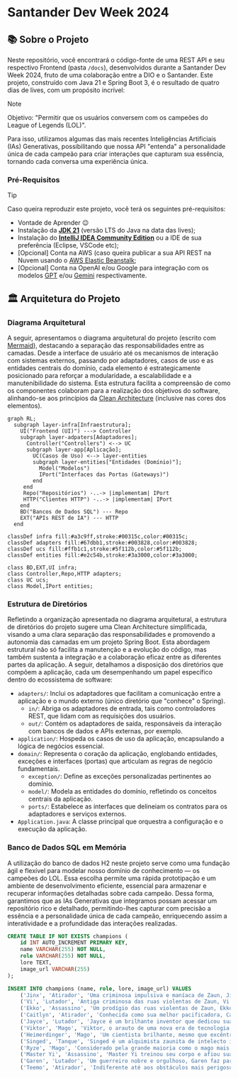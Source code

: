 
# Santander Dev Week 2024

## 📚 Sobre o Projeto

Neste repositório, você encontrará o código-fonte de uma REST API e seu respectivo Frontend (pasta `/docs`), desenvolvidos durante a Santander Dev Week 2024, fruto de uma colaboração entre a DIO e o Santander. Este projeto, construído com Java 21 e Spring Boot 3, é o resultado de quatro dias de lives, com um propósito incrível: 

> [!NOTE]
> Objetivo: "Permitir que os usuários conversem com os campeões do League of Legends (LOL)".

Para isso, utilizamos algumas das mais recentes Inteligências Artificiais (IAs) Generativas, possibilitando que nossa API "entenda" a personalidade única de cada campeão para criar interações que capturam sua essência, tornando cada conversa uma experiência única.

### Pré-Requisitos

> [!TIP]
> Caso queira reproduzir este projeto, você terá os seguintes pré-requisitos:
> - Vontade de Aprender 😉
> - Instalação da **[JDK 21](https://www.oracle.com/br/java/technologies/downloads/#java21)** (versão LTS do Java na data das lives);
> - Instalação do **[IntelliJ IDEA Community Edition](https://www.jetbrains.com/idea/download)** ou a IDE de sua preferência (Eclipse, VSCode etc);
> - [Opcional] Conta na AWS (caso queira publicar a sua API REST na Nuvem usando o [AWS Elastic Beanstalk](https://aws.amazon.com/elasticbeanstalk);
> - [Opcional] Conta na OpenAI e/ou Google para integração com os modelos [GPT](https://platform.openai.com/docs/api-reference/chat/create) e/ou [Gemini](https://ai.google.dev/tutorials/rest_quickstart#text-only_input) respectivamente.
>

## 🏛️ Arquitetura do Projeto

### Diagrama Arquitetural
A seguir, apresentamos o diagrama arquitetural do projeto (escrito com [Mermaid](https://mermaid.js.org/)), destacando a separação das responsabilidades entre as camadas. Desde a interface de usuário até os mecanismos de interação com sistemas externos, passando por adaptadores, casos de uso e as entidades centrais do domínio, cada elemento é estrategicamente posicionado para reforçar a modularidade, a escalabilidade e a manutenibilidade do sistema. Esta estrutura facilita a compreensão de como os componentes colaboram para a realização dos objetivos do software, alinhando-se aos princípios da [Clean Architecture](https://blog.cleancoder.com/uncle-bob/2012/08/13/the-clean-architecture.html) (inclusive nas cores dos elementos).

```mermaid
graph RL;
  subgraph layer-infra[Infraestrutura];
    UI("Frontend (UI)") ---> Controller
    subgraph layer-adpaters[Adaptadores];
      Controller("Controllers") <--> UC
      subgraph layer-app[Aplicação];
        UC(Casos de Uso) <--> layer-entities
        subgraph layer-entities["Entidades (Domínio)"];
          Model("Modelos")
          IPort("Interfaces das Portas (Gateways)")
        end
     end
     Repo("Repositórios") -..-> |implementam| IPort
     HTTP("Clientes HTTP") -..-> |implementam| IPort
    end
    BD("Bancos de Dados SQL") --- Repo
    EXT("APIs REST de IA") --- HTTP
  end

classDef infra fill:#a3c9ff,stroke:#00315c,color:#00315c;
classDef adapters fill:#67dbb1,stroke:#003828,color:#003828;
classDef ucs fill:#ffb1c1,stroke:#5f112b,color:#5f112b;
classDef entities fill:#e2c54b,stroke:#3a3000,color:#3a3000;

class BD,EXT,UI infra;
class Controller,Repo,HTTP adapters;
class UC ucs;
class Model,IPort entities;
```

### Estrutura de Diretórios

Refletindo a organização apresentada no diagrama arquitetural, a estrutura de diretórios do projeto sugere uma Clean Architecture simplificada, visando a uma clara separação das responsabilidades e promovendo a autonomia das camadas em um projeto Spring Boot. Esta abordagem estrutural não só facilita a manutenção e a evolução do código, mas também sustenta a integração e a colaboração eficaz entre as diferentes partes da aplicação. A seguir, detalhamos a disposição dos diretórios que compõem a aplicação, cada um desempenhando um papel específico dentro do ecossistema de software:

-   `adapters/`: Inclui os adaptadores que facilitam a comunicação entre a aplicação e o mundo externo (único diretório que "conhece" o Spring).
    -   `in/`: Abriga os adaptadores de entrada, tais como controladores REST, que lidam com as requisições dos usuários.
    -   `out/`: Contém os adaptadores de saída, responsáveis da interação com bancos de dados e APIs externas, por exemplo.
-   `application/`: Hospeda os casos de uso da aplicação, encapsulando a lógica de negócios essencial.
-   `domain/`: Representa o coração da aplicação, englobando entidades, exceções e interfaces (portas) que articulam as regras de negócio fundamentais.
    -   `exception/`: Define as exceções personalizadas pertinentes ao domínio.
    -   `model/`: Modela as entidades do domínio, refletindo os conceitos centrais da aplicação.
    -   `ports/`: Estabelece as interfaces que delineiam os contratos para os adaptadores e serviços externos.
-   `Application.java`: A classe principal que orquestra a configuração e o execução da aplicação.

### Banco de Dados SQL em Memória

A utilização do banco de dados H2 neste projeto serve como uma fundação ágil e flexível para modelar nosso domínio de conhecimento — os campeões do LOL. Essa escolha permite uma rápida prototipação e um ambiente de desenvolvimento eficiente, essencial para armazenar e recuperar informações detalhadas sobre cada campeão. Dessa forma, garantimos que as IAs Generativas que integramos possam acessar um repositório rico e detalhado, permitindo-lhes capturar com precisão a essência e a personalidade única de cada campeão, enriquecendo assim a interatividade e a profundidade das interações realizadas.

```sql
CREATE TABLE IF NOT EXISTS champions (
    id INT AUTO_INCREMENT PRIMARY KEY,
    name VARCHAR(255) NOT NULL,
    role VARCHAR(255) NOT NULL,
    lore TEXT,
    image_url VARCHAR(255)
);

INSERT INTO champions (name, role, lore, image_url) VALUES
    ('Jinx', 'Atirador', 'Uma criminosa impulsiva e maníaca de Zaun, Jinx vive para disseminar o caos sem se preocupar com as consequências. Com um arsenal de armas mortais, ela detona as explosões mais altas e mais luminosas para deixar um rastro de destruição e pânico por onde passa. Jinx abomina o tédio e deixa alegremente sua marca caótica de pandemônio aonde quer que vá.', 'https://ddragon.leagueoflegends.com/cdn/img/champion/splash/Jinx_0.jpg'),
    ('Vi', 'Lutador', 'Antiga criminosa das ruas violentas de Zaun, Vi é uma mulher temível, impulsiva e explosiva que tem muito pouco respeito por autoridades. Após ter crescido completamente só, Vi desenvolveu instintos de sobrevivência extremamente certeiros e um senso de humor extremamente ácido. Agora trabalhando com os Vigias de Piltover para manter a paz, ela porta poderosas manoplas hextec capazes de esmagar paredes e suspeitos com a mesma facilidade.', 'https://ddragon.leagueoflegends.com/cdn/img/champion/splash/Vi_0.jpg'),
    ('Ekko', 'Assassino', 'Um prodígio das ruas violentas de Zaun, Ekko manipula o tempo para reverter qualquer situação a seu favor. Usando sua própria invenção, o Revo-Z, ele explora as possíveis bifurcações da realidade para criar o momento perfeito. Embora valorize muito sua liberdade, quando algo ameaça seus amigos, ele não mede esforços para defendê-los. Para meros observadores, Ekko parece conseguir o impossível sempre de primeira.', 'https://ddragon.leagueoflegends.com/cdn/img/champion/splash/Ekko_0.jpg'),
    ('Caitlyn', 'Atirador', 'Conhecida como sua melhor pacificadora, Caitlyn também é a melhor escolha de Piltover para livrar a cidade de seus elementos criminosos elusivos. É comum que ela faça dupla com Vi, agindo como um contraponto de calmaria para a natureza impetuosa de sua parceira. Mesmo carregando um rifle hextec único, a arma mais poderosa de Caitlyn é seu intelecto superior, que permite que ela prepare elaboradas armadilhas para qualquer fora da lei tolo o suficiente para operar na Cidade do Progresso.', 'https://ddragon.leagueoflegends.com/cdn/img/champion/splash/Caitlyn_0.jpg'),
    ('Jayce', 'Lutador', 'Jayce é um brilhante inventor que dedicou sua vida a defender Piltover e sua implacável busca pelo progresso. Com seu martelo hextech transformador em mãos, Jayce usa sua força, coragem e considerável inteligência para proteger sua cidade natal. Embora seja aclamado pela cidade como herói, ele não gosta muito da atenção que o heroísmo traz. Mesmo assim, o coração de Jayce está no lugar certo e até aqueles que invejam suas habilidades naturais são gratos à forma como ele protege a Cidade do Progresso.', 'https://ddragon.leagueoflegends.com/cdn/img/champion/splash/Jayce_0.jpg'),
    ('Viktor', 'Mago', 'Viktor, o arauto de uma nova era de tecnologia, devotou sua vida ao avanço da humanidade. Um idealista que busca elevar o povo de Zaun a um novo nível de compreensão, ele acredita que somente ao aceitar a evolução gloriosa da tecnologia será possível que a humanidade alcance seu verdadeiro potencial. Com um corpo melhorado por aço e ciência, Viktor é zeloso na sua busca por este brilhante futuro.', 'https://ddragon.leagueoflegends.com/cdn/img/champion/splash/Viktor_0.jpg'),
    ('Heimerdinger', 'Mago', 'Um cientista brilhante, mesmo que excêntrico, o Professor Cecil B. Heimerdinger é um dos inventores mais inovadores e estimados que Piltover já conheceu. Incansável em seu trabalho ao ponto da obsessão neurótica, ele busca responder as questões mais impenetráveis do universo. Apesar de suas teorias frequentemente parecerem obscuras e esotéricas, Heimerdinger produziu algumas das máquinas mais miraculosas, sem mencionar letais, de Piltover e ajusta constantemente suas invenções para torná-las ainda mais eficientes.', 'https://ddragon.leagueoflegends.com/cdn/img/champion/splash/Heimerdinger_0.jpg'),
    ('Singed', 'Tanque', 'Singed é um alquimista zaunita de intelecto inigualável, que devotou sua vida a ultrapassar os limites do conhecimento; e nenhum preço, nem sua própria sanidade, é alto demais. Existe cura para sua loucura? Suas misturas raramente falham, mas, para muitos, Singed perdeu qualquer noção da humanidade, deixando uma trilha tóxica de miséria e terror no seu caminho.', 'https://ddragon.leagueoflegends.com/cdn/img/champion/splash/Singed_0.jpg'),
    ('Ryze', 'Mago', 'Considerado pela grande maioria como o mago mais habilidoso de Runeterra, Ryze é um arquimago ancião e amargo que carrega um enorme peso. Dotado de um enorme poder arcano e de uma notável estrutura física, ele busca incansavelmente pelas Runas Globais, que são fragmentos de magia pura que um dia criaram o mundo a partir do nada. Ele deve recuperar esses artefatos antes que eles caiam em mãos erradas, pois Ryze conhece bem os horrores que eles podem infligir em Runeterra.', 'https://ddragon.leagueoflegends.com/cdn/img/champion/splash/Ryze_0.jpg'),
    ('Master Yi', 'Assassino', 'Master Yi treinou seu corpo e afiou sua mente para que pensamento e ação se tornassem quase um só. Embora ele prefira recorrer à violência como último recurso, a leveza e a velocidade de sua espada garantem uma resolução sempre veloz. Como um dos últimos praticantes da arte ioniana do Wuju, Yi dedicou sua vida a preservar o legado de seu povo, avaliando potenciais discípulos com as Sete Lentes da Perspicácia para identificar qual deles era o mais digno.', 'https://ddragon.leagueoflegends.com/cdn/img/champion/splash/MasterYi_0.jpg'),
    ('Garen', 'Lutador', 'Um guerreiro nobre e orgulhoso, Garen faz parte da Vanguarda Destemida. Popular entre seus companheiros e respeitado o suficiente por seus inimigos, sua reputação é nada mais do que o esperado de um herdeiro da prestigiosa família Stemmaguarda, encarregada de defender Demacia e seus ideais. Vestido com uma armadura resistente à magia e empunhando uma poderosa espada, Garen está sempre pronto para confrontar magos e feiticeiros no campo de batalha, em um verdadeiro furacão de aço virtuoso.', 'https://ddragon.leagueoflegends.com/cdn/img/champion/splash/Garen_0.jpg'),
    ('Teemo', 'Atirador', 'Indiferente até aos obstáculos mais perigosos e ameaçadores, Teemo vasculha o mundo com infinito entusiasmo e animação. Um yordle com uma inabalável moral que se orgulha de seguir o Código dos Escoteiros de Bandópolis, às vezes com tanta dedicação que não se toca das possíveis consequências de suas ações. Embora alguns duvidem da existência dos escoteiros, uma coisa é certa: nunca se deve duvidar das convicções de Teemo.', 'https://ddragon.leagueoflegends.com/cdn/img/champion/splash/Teemo_0.jpg');
```

